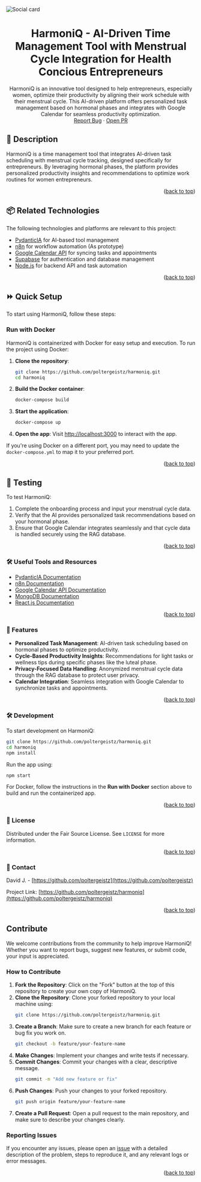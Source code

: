 <a name="readme-top"></a>

![Social card](https://github.com/user-attachments/assets/bbc45c02-8a84-44f4-8404-12ec181ccce3)


<div align="center">
  <h1 align="center">HarmoniQ - AI-Driven Time Management Tool with Menstrual Cycle Integration for Health Concious Entrepreneurs</h1>
  <p align="center">
    HarmoniQ is an innovative tool designed to help entrepreneurs, especially women, optimize their productivity by aligning their work schedule with their menstrual cycle. This AI-driven platform offers personalized task management based on hormonal phases and integrates with Google Calendar for seamless productivity optimization.
    <br />
    <a href="https://github.com/poltergeistz/harmoniq/issues/">Report Bug</a>
    ·
    <a href="https://github.com/poltergeistz/harmoniq/pulls">Open PR</a>
  </p>
</div>

## 📖 Description

HarmoniQ is a time management tool that integrates AI-driven task scheduling with menstrual cycle tracking, designed specifically for entrepreneurs. By leveraging hormonal phases, the platform provides personalized productivity insights and recommendations to optimize work routines for women entrepreneurs.

<p align="right">(<a href="#readme-top">back to top</a>)</p>

## 📦 Related Technologies

The following technologies and platforms are relevant to this project:

- [PydanticIA](https://github.com/pydantic/pydantic) for AI-based tool management
- [n8n](https://n8n.io/) for workflow automation (As prototype)
- [Google Calendar API](https://developers.google.com/calendar) for syncing tasks and appointments
- [Supabase](https://supabase.com/) for authentication and database management
- [Node.js](https://nodejs.org/) for backend API and task automation

<p align="right">(<a href="#readme-top">back to top</a>)</p>

## ⏩ Quick Setup

To start using HarmoniQ, follow these steps:

### Run with Docker

HarmoniQ is containerized with Docker for easy setup and execution. To run the project using Docker:

1. **Clone the repository**:
   ```bash
   git clone https://github.com/poltergeistz/harmoniq.git
   cd harmoniq
   ```

2. **Build the Docker container**:
   ```bash
   docker-compose build
   ```

3. **Start the application**:
   ```bash
   docker-compose up
   ```

4. **Open the app**:
   Visit [http://localhost:3000](http://localhost:3000) to interact with the app.

If you're using Docker on a different port, you may need to update the `docker-compose.yml` to map it to your preferred port.

<p align="right">(<a href="#readme-top">back to top</a>)</p>

## 🔬 Testing

To test HarmoniQ:

1. Complete the onboarding process and input your menstrual cycle data.
2. Verify that the AI provides personalized task recommendations based on your hormonal phase.
3. Ensure that Google Calendar integrates seamlessly and that cycle data is handled securely using the RAG database.

<p align="right">(<a href="#readme-top">back to top</a>)</p>

### 🛠 Useful Tools and Resources

- [PydanticIA Documentation](https://pydantic-docs.helpmanual.io/)
- [n8n Documentation](https://n8n.io/docs/)
- [Google Calendar API Documentation](https://developers.google.com/calendar)
- [MongoDB Documentation](https://docs.mongodb.com/)
- [React.js Documentation](https://reactjs.org/docs/getting-started.html)

<p align="right">(<a href="#readme-top">back to top</a>)</p>

### 🌟 Features

- **Personalized Task Management**: AI-driven task scheduling based on hormonal phases to optimize productivity.
- **Cycle-Based Productivity Insights**: Recommendations for light tasks or wellness tips during specific phases like the luteal phase.
- **Privacy-Focused Data Handling**: Anonymized menstrual cycle data through the RAG database to protect user privacy.
- **Calendar Integration**: Seamless integration with Google Calendar to synchronize tasks and appointments.

<p align="right">(<a href="#readme-top">back to top</a>)</p>

### 🛠 Development

To start development on HarmoniQ:

```bash
git clone https://github.com/poltergeistz/harmoniq.git
cd harmoniq
npm install
```

Run the app using:

```bash
npm start
```

For Docker, follow the instructions in the **Run with Docker** section above to build and run the containerized app.

<p align="right">(<a href="#readme-top">back to top</a>)</p>

### 📄 License

Distributed under the Fair Source License. See `LICENSE` for more information.

<p align="right">(<a href="#readme-top">back to top</a>)</p>

### 📧 Contact
David J. - [https://github.com/poltergeistz](https://github.com/poltergeistz)

Project Link: [https://github.com/poltergeistz/harmoniq](https://github.com/poltergeistz/harmoniq)

<p align="right">(<a href="#readme-top">back to top</a>)</p>

## Contribute

We welcome contributions from the community to help improve HarmoniQ! Whether you want to report bugs, suggest new features, or submit code, your input is appreciated.

### How to Contribute

1. **Fork the Repository**: Click on the "Fork" button at the top of this repository to create your own copy of HarmoniQ.
2. **Clone the Repository**: Clone your forked repository to your local machine using:
   ```bash
   git clone https://github.com/poltergeistz/harmoniq.git
   ```
3. **Create a Branch**: Make sure to create a new branch for each feature or bug fix you work on.
   ```bash
   git checkout -b feature/your-feature-name
   ```
4. **Make Changes**: Implement your changes and write tests if necessary.
5. **Commit Changes**: Commit your changes with a clear, descriptive message.
   ```bash
   git commit -m "Add new feature or fix"
   ```
6. **Push Changes**: Push your changes to your forked repository.
   ```bash
   git push origin feature/your-feature-name
   ```
7. **Create a Pull Request**: Open a pull request to the main repository, and make sure to describe your changes clearly.

### Reporting Issues

If you encounter any issues, please open an [issue](https://github.com/poltergeistz/harmoniq/issues) with a detailed description of the problem, steps to reproduce it, and any relevant logs or error messages.

<p align="right">(<a href="#readme-top">back to top</a>)</p>
